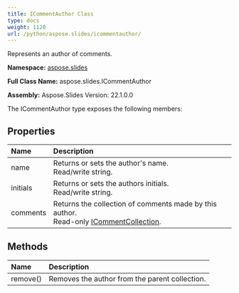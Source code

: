 ```yaml
---
title: ICommentAuthor Class
type: docs
weight: 1120
url: /python/aspose.slides/icommentauthor/
---
```


Represents an author of comments.

**Namespace:** [aspose.slides](/python/aspose.slides/)

**Full Class Name:** aspose.slides.ICommentAuthor

**Assembly:**  Aspose.Slides Version: 22.1.0.0

The ICommentAuthor type exposes the following members:
## **Properties**
|**Name**|**Description**|
| :- | :- |
|name|Returns or sets the author's name.<br/>            Read/write string.|
|initials|Returns or sets the authors initials.<br/>            Read/write string.|
|comments|Returns the collection of comments made by this author.<br/>            Read-only [ICommentCollection](/python/aspose.slides/icommentcollection/).|
## **Methods**
|**Name**|**Description**|
| :- | :- |
|remove()|Removes the author from the parent collection.|

